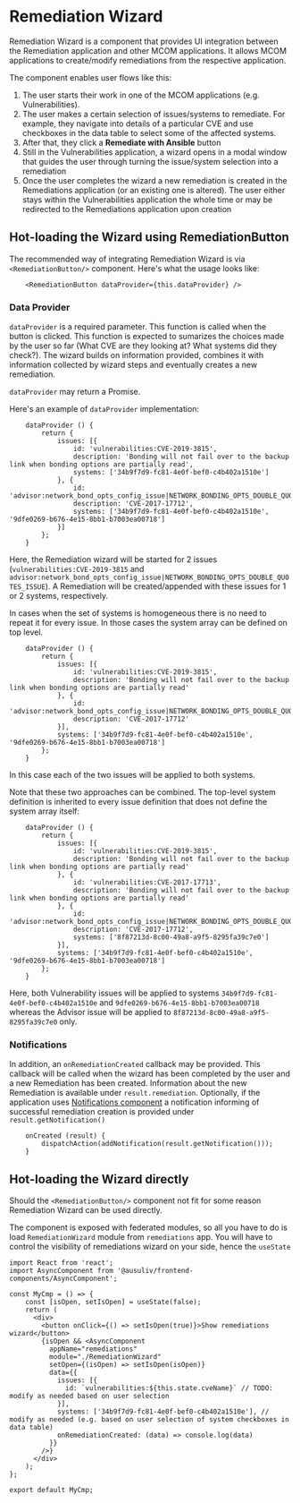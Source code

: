 # Remediation Wizard

Remediation Wizard is a component that provides UI integration between the Remediation application and other MCOM applications. It allows MCOM applications to create/modify remediations from the respective application.

The component enables user flows like this:
1. The user starts their work in one of the MCOM applications (e.g. Vulnerabilities).
1. The user makes a certain selection of issues/systems to remediate.
    For example, they navigate into details of a particular CVE and use checkboxes in the data table to select some of the affected systems.
1. After that, they click a **Remediate with Ansible** button
1. Still in the Vulnerabilities application, a wizard opens in a modal window that guides the user through turning the issue/system selection into a remediation
1. Once the user completes the wizard a new remediation is created in the Remediations application (or an existing one is altered).
    The user either stays within the Vulnerabilities application the whole time or may be redirected to the Remediations application upon creation

## Hot-loading the Wizard using RemediationButton
The recommended way of integrating Remediation Wizard is via `<RemediationButton/>` component.
Here's what the usage looks like:

```JSX
    <RemediationButton dataProvider={this.dataProvider} />
```

### Data Provider
`dataProvider` is a required parameter.
This function is called when the button is clicked.
This function is expected to sumarizes the choices made by the user so far (What CVE are they looking at? What systems did they check?).
The wizard builds on information provided, combines it with information collected by wizard steps and eventually creates a new remediation.

`dataProvider` may return a Promise.

Here's an example of `dataProvider` implementation:

```JSX
    dataProvider () {
        return {
            issues: [{
                id: 'vulnerabilities:CVE-2019-3815',
                description: 'Bonding will not fail over to the backup link when bonding options are partially read',
                systems: ['34b9f7d9-fc81-4e0f-bef0-c4b402a1510e']
            }, {
                id: 'advisor:network_bond_opts_config_issue|NETWORK_BONDING_OPTS_DOUBLE_QUOTES_ISSUE',
                description: 'CVE-2017-17712',
                systems: ['34b9f7d9-fc81-4e0f-bef0-c4b402a1510e', '9dfe0269-b676-4e15-8bb1-b7003ea00718']
            }]
        };
    }
```

Here, the Remediation wizard will be started for 2 issues (`vulnerabilities:CVE-2019-3815` and `advisor:network_bond_opts_config_issue|NETWORK_BONDING_OPTS_DOUBLE_QUOTES_ISSUE`). A Remediation will be created/appended with these issues for 1 or 2 systems, respectively.

In cases when the set of systems is homogeneous there is no need to repeat it for every issue.
In those cases the system array can be defined on top level.

```JSX
    dataProvider () {
        return {
            issues: [{
                id: 'vulnerabilities:CVE-2019-3815',
                description: 'Bonding will not fail over to the backup link when bonding options are partially read'
            }, {
                id: 'advisor:network_bond_opts_config_issue|NETWORK_BONDING_OPTS_DOUBLE_QUOTES_ISSUE',
                description: 'CVE-2017-17712'
            }],
            systems: ['34b9f7d9-fc81-4e0f-bef0-c4b402a1510e', '9dfe0269-b676-4e15-8bb1-b7003ea00718']
        };
    }
```

In this case each of the two issues will be applied to both systems.

Note that these two approaches can be combined.
The top-level system definition is inherited to every issue definition that does not define the system array itself:

```JSX
    dataProvider () {
        return {
            issues: [{
                id: 'vulnerabilities:CVE-2019-3815',
                description: 'Bonding will not fail over to the backup link when bonding options are partially read'
            }, {
                id: 'vulnerabilities:CVE-2017-17713',
                description: 'Bonding will not fail over to the backup link when bonding options are partially read'
            }, {
                id: 'advisor:network_bond_opts_config_issue|NETWORK_BONDING_OPTS_DOUBLE_QUOTES_ISSUE',
                description: 'CVE-2017-17712',
                systems: ['8f87213d-8c00-49a8-a9f5-8295fa39c7e0']
            }],
            systems: ['34b9f7d9-fc81-4e0f-bef0-c4b402a1510e', '9dfe0269-b676-4e15-8bb1-b7003ea00718']
        };
    }
```

Here, both Vulnerability issues will be applied to systems `34b9f7d9-fc81-4e0f-bef0-c4b402a1510e` and `9dfe0269-b676-4e15-8bb1-b7003ea00718` whereas the Advisor issue will be applied to `8f87213d-8c00-49a8-a9f5-8295fa39c7e0` only.

### Notifications

In addition, an `onRemediationCreated` callback may be provided.
This callback will be called when the wizard has been completed by the user and a new Remediation has been created.
Information about the new Remediation is available under `result.remediation`.
Optionally, if the application uses [Notifications component](https://github.com/RedHatInsights/frontend-components/blob/master/packages/notifications/doc/notifications.md) a notification informing of successful remediation creation is provided under `result.getNotification()`

```JSX
    onCreated (result) {
        dispatchAction(addNotification(result.getNotification()));
    }
```

## Hot-loading the Wizard directly
Should the `<RemediationButton/>` component not fit for some reason Remediation Wizard can be used directly.

The component is exposed with federated modules, so all you have to do is load `RemediationWizard` module from `remediations` app. You will have to control the visibility of remediations wizard on your side, hence the `useState` 

```JSX
import React from 'react';
import AsyncComponent from '@ausuliv/frontend-components/AsyncComponent';

const MyCmp = () => {
    const [isOpen, setIsOpen] = useState(false);
    return (
      <div>
        <button onClick={() => setIsOpen(true)}>Show remediations wizard</button>
        {isOpen && <AsyncComponent
          appName="remediations"
          module="./RemediationWizard"
          setOpen={(isOpen) => setIsOpen(isOpen)}
          data={{
            issues: [{
              id: `vulnerabilities:${this.state.cveName}` // TODO: modify as needed based on user selection
            }],
            systems: ['34b9f7d9-fc81-4e0f-bef0-c4b402a1510e'], // modify as needed (e.g. based on user selection of system checkboxes in data table)
            onRemediationCreated: (data) => console.log(data)
          }}
        />}
      </div>
    );
};

export default MyCmp;

```
